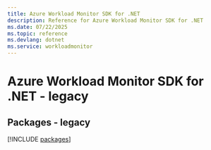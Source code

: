 ```yaml
---
title: Azure Workload Monitor SDK for .NET
description: Reference for Azure Workload Monitor SDK for .NET
ms.date: 07/22/2025
ms.topic: reference
ms.devlang: dotnet
ms.service: workloadmonitor
---
```

# Azure Workload Monitor SDK for .NET - legacy
## Packages - legacy
[!INCLUDE [packages](workload-monitor-index.md)]
